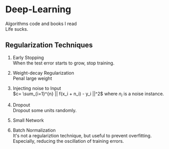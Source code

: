 # Deep-Learning
Algorithms code and books I read \
Life sucks. 

## Regularization Techniques
1. Early Stopping \
When the test error starts to grow, stop training. 

2. Weight-decay Regularization \
Penal large weight

3. Injecting noise to Input\
$c= \sum_{i=1}^{n} || f(x_i + n_i) - y_i ||^2$
where $n_i$ is a noise instance.

4. Dropout\
Dropout some units randomly.

5. Small Network

6. Batch Normalization\
It's not a regulariztion technique, but useful to prevent overfitting. Especially, reducing the oscillation of training errors.
